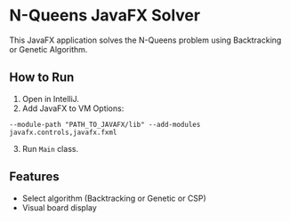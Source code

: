 
# N-Queens JavaFX Solver

This JavaFX application solves the N-Queens problem using Backtracking or Genetic Algorithm.

## How to Run

1. Open in IntelliJ.
2. Add JavaFX to VM Options:

```
--module-path "PATH_TO_JAVAFX/lib" --add-modules javafx.controls,javafx.fxml
```

3. Run `Main` class.

## Features

- Select algorithm (Backtracking or Genetic or CSP)
- Visual board display
